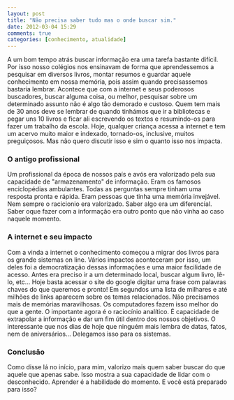 ```yaml
---
layout: post
title: "Não precisa saber tudo mas o onde buscar sim."
date: 2012-03-04 15:29
comments: true
categories: [conhecimento, atualidade]
---
```

A um bom tempo atrás buscar informação era uma tarefa bastante difícil. Por isso nosso colégios nos ensinavam de forma que aprendessemos a pesquisar em diversos livros, montar resumos e guardar aquele conhecimento em nossa memória, pois assim quando precisassemos bastaria lembrar. 
Acontece que com a internet e seus poderosos buscadores, buscar alguma coisa, ou melhor, pesquisar sobre um determinado assunto não é algo tão demorado e custoso. 
Quem tem mais de 30 anos deve se lembrar de quando tinhámos que ir a bibliotecas e pegar uns 10 livros e ficar ali escrevendo os textos e resumindo-os para fazer um trabalho da escola. Hoje, qualquer criança acessa a internet e tem um acervo muito maior e indexado, tornado-os, inclusive, muitos preguiçosos. Mas não quero discutir isso e sim o quanto isso nos impacta. 

### O antigo profissional ###
Um profissional da época de nossos país e avós era valorizado pela sua capacidade de "armazenamento" de informação. Eram os famosos enciclopédias ambulantes. Todas as perguntas sempre tinham uma resposta pronta e rápida. 
Eram pessoas que tinha uma memória invejável. Nem sempre o racicionio era valorizado. Saber algo era um diferencial. Saber oque fazer com a informação era outro ponto que não vinha ao caso naquele momento. 

### A internet e seu impacto ###
Com a vinda a internet o conhecimento começou a migrar dos livros para os grande sistemas on line. Vários impactos aconteceram por isso, um deles foi a democratização dessas informações e uma maior facilidade de acesso. 
Antes era preciso ir a um determinado local, buscar algum livro, lê-lo, etc... Hoje basta acessar o site do google digitar uma frase com palavras chaves do que queremos e pronto! Em segundos uma lista de milhares e até milhões de links aparecem sobre os temas relacionados. 
Não precisamos mais de memórias maravilhosas. Os computadores fazem isso melhor do que a gente. 
O importante agora é o raciocínio analítico. É capacidade de extrapolar a informação e dar um fim útil dentro dos nossos objetivos. 
O interessante que nos dias de hoje que ninguém mais lembra de datas, fatos, nem de aniversários... Delegamos isso para os sistemas. 

### Conclusão ###
Como disse lá no início, para mim, valorizo mais quem saber buscar do que aquele que apenas sabe. Isso mostra a sua capacidade de lidar com o desconhecido. Aprender é a habilidade do momento. 
E você está preparado para isso? 


